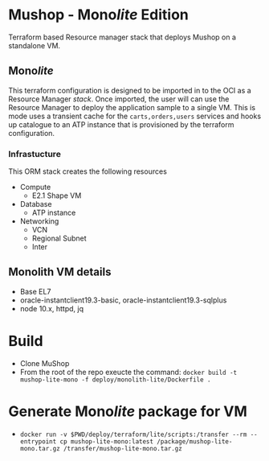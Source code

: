 # Mushop - **Mono***lite* Edition

Terraform based Resource manager stack that deploys Mushop on a standalone VM.



## **Mono***lite*

This terraform configuration is designed to be imported in to the OCI as a Resource Manager *stack*. Once imported,
the user will can use the Resource Manager to deploy the application sample to a single VM. This is mode uses a transient cache for the `carts,orders,users` services and hooks up catalogue to an ATP instance that is provisioned by the terraform configuration.

### Infrastucture

This ORM stack creates the following resources
- Compute
  - E2.1 Shape VM
- Database
  - ATP instance
- Networking
  - VCN
  - Regional Subnet
  - Inter

## Monolith VM details

- Base EL7
- oracle-instantclient19.3-basic, oracle-instantclient19.3-sqlplus
- node 10.x, httpd, jq

# Build

- Clone MuShop
- From the root of the repo exeucte the command:
 `docker build -t mushop-lite-mono -f deploy/monolith-lite/Dockerfile .`


# Generate **Mono***lite* package for VM

- `docker run -v $PWD/deploy/terraform/lite/scripts:/transfer --rm --entrypoint cp mushop-lite-mono:latest /package/mushop-lite-mono.tar.gz /transfer/mushop-lite-mono.tar.gz`